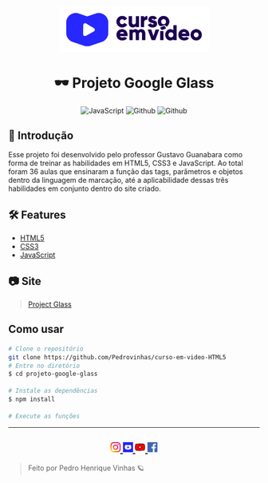 <div align="center">
<a href="https://www.youtube.com/watch?v=epDCjksKMok&list=PLHz_AreHm4dlAnJ_jJtV29RFxnPHDuk9o&ab_channel=CursoemV%C3%ADdeo">
 <img src="./_github/logo_curso_em_video.jpg" width=300px;>
</a>
</div>



<h1 align=center> 🕶️ Projeto Google Glass </h1>

<p align=center>
<img alt="JavaScript" src="https://img.shields.io/badge/Javascript-ecma2018-yellow?logo=javascript&style=plastic">
 <img alt="Github" src="https://img.shields.io/badge/html-5.0-F16529?logo=html5&style=flat">
 <img alt="Github" src="https://img.shields.io/badge/css-3.0-2965f1?logo=CSS3&style=flat">
</p>

## 📌 Introdução

<p> Esse projeto foi desenvolvido pelo professor Gustavo Guanabara como forma de treinar as habilidades em HTML5, CSS3 e JavaScript. Ao total foram 36 aulas que ensinaram a função das tags, parâmetros e objetos dentro da linguagem de marcação, até a aplicabilidade dessas três habilidades em conjunto dentro do site criado.</p>


## 🛠  Features 
- [HTML5]()
- [CSS3]()
- [JavaScript]()


## 📷 Site

> [Project Glass](https://projectglass.vercel.app/)

## Como usar

```bash
# Clone o repositório
git clone https://github.com/Pedrovinhas/curso-em-video-HTML5
# Entre no diretório
$ cd projeto-google-glass

# Instale as dependências
$ npm install

# Execute as funções

```
---
<h2 align=center> 
    <a href="https://www.instagram.com/cursoemvideo/">
    <img src="./_github/instagram.png" width="20px" />
    </a>
    <a href="https://www.cursoemvideo.com">
    <img src="./_github/unnamed.jpg" width="20px" />
    </a>
    <a href="https://www.youtube.com/user/cursosemvideo">
    <img src="./_github/youtube.png" width="20px" />
    </a>
    <a href="https:facebook.com/cursosemvideo">
    <img src="./_github/facebook.png" width="20px" />
    </a>
</h2>

> Feito por Pedro Henrique Vinhas 🪐

